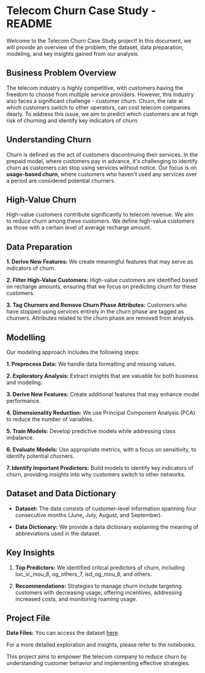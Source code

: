 # Telecom Churn Case Study - README

Welcome to the Telecom Churn Case Study project! In this document, we will provide an overview of the problem, the dataset, data preparation, modeling, and key insights gained from our analysis.

## Business Problem Overview

The telecom industry is highly competitive, with customers having the freedom to choose from multiple service providers. However, this industry also faces a significant challenge - customer churn. Churn, the rate at which customers switch to other operators, can cost telecom companies dearly. To address this issue, we aim to predict which customers are at high risk of churning and identify key indicators of churn.

## Understanding Churn

Churn is defined as the act of customers discontinuing their services. In the prepaid model, where customers pay in advance, it's challenging to identify churn as customers can stop using services without notice. Our focus is on **usage-based churn**, where customers who haven't used any services over a period are considered potential churners.

## High-Value Churn

High-value customers contribute significantly to telecom revenue. We aim to reduce churn among these customers. We define high-value customers as those with a certain level of average recharge amount.

## Data Preparation

**1. Derive New Features:** We create meaningful features that may serve as indicators of churn.

**2. Filter High-Value Customers:** High-value customers are identified based on recharge amounts, ensuring that we focus on predicting churn for these customers.

**3. Tag Churners and Remove Churn Phase Attributes:** Customers who have stopped using services entirely in the churn phase are tagged as churners. Attributes related to the churn phase are removed from analysis.

## Modelling

Our modeling approach includes the following steps:

**1. Preprocess Data:** We handle data formatting and missing values.

**2. Exploratory Analysis:** Extract insights that are valuable for both business and modeling.

**3. Derive New Features:** Create additional features that may enhance model performance.

**4. Dimensionality Reduction:** We use Principal Component Analysis (PCA) to reduce the number of variables.

**5. Train Models:** Develop predictive models while addressing class imbalance.

**6. Evaluate Models:** Use appropriate metrics, with a focus on sensitivity, to identify potential churners.

**7. Identify Important Predictors:** Build models to identify key indicators of churn, providing insights into why customers switch to other networks.

## Dataset and Data Dictionary

- **Dataset:** The data consists of customer-level information spanning four consecutive months (June, July, August, and September).

- **Data Dictionary:** We provide a data dictionary explaining the meaning of abbreviations used in the dataset.

## Key Insights

1. **Top Predictors:** We identified critical predictors of churn, including loc_ic_mou_8, og_others_7, isd_og_mou_8, and others.

2. **Recommendations:** Strategies to manage churn include targeting customers with decreasing usage, offering incentives, addressing increased costs, and monitoring roaming usage.

## Project File
 
 **Data Files:** You can access the dataset [here](https://drive.google.com/file/d/1SWnADIda31mVFevFcfkGtcgBHTKKI94J/view).

For a more detailed exploration and insights, please refer to the notebooks.

This project aims to empower the telecom company to reduce churn by understanding customer behavior and implementing effective strategies.